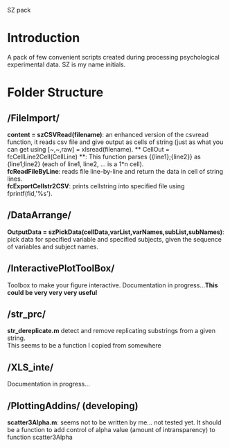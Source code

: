 SZ pack
# Introduction
A pack of few convenient scripts created during processing psychological experimental data.
SZ is my name initials.
# Folder Structure
## /FileImport/
**content = szCSVRead(filename)**: an enhanced version of the csvread function, it reads csv file and give output as cells of string (just as what you can get using [~,~,raw] = xlsread(filename).
** CellOut = fcCellLine2Cell(CellLine) **: This function parses {{line1};{line2}} as {line1;line2} (each of line1, line2, ... is a 1*n cell).  
**fcReadFileByLine**: reads file line-by-line and return the data in cell of string lines.  
**fcExportCellstr2CSV**: prints cellstring into specified file using fprintf(fid,'%s').  
## /DataArrange/
**OutputData = szPickData(cellData,varList,varNames,subList,subNames)**: pick data for specified variable and specified subjects, given the sequence of variables and subject names.
## /InteractivePlotToolBox/
Toolbox to make your figure interactive.
Documentation in progress...**This could be very very very useful**
## /str_prc/
**str_dereplicate.m** detect and remove replicating substrings from a given string.  
This seems to be a function I copied from somewhere 
## /XLS_inte/  
Documentation in progress...
## /PlottingAddins/ (developing)
**scatter3Alpha.m**: seems not to be written by me... not tested yet. It should be a function to add control of alpha value (amount of intransparency) to function scatter3Alpha
